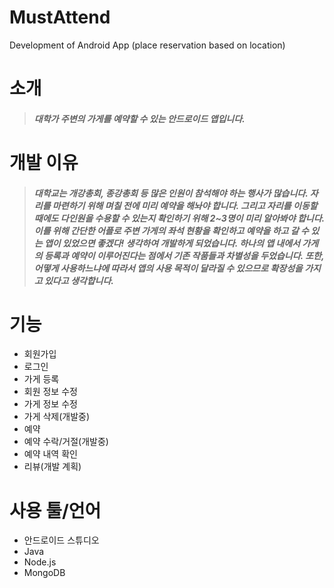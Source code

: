 # MustAttend
Development of Android App (place reservation based on location)

# 소개
> ##### 대학가 주변의 가게를 예약할 수 있는 안드로이드 앱입니다.

# 개발 이유
> ##### 대학교는 개강총회, 종강총회 등 많은 인원이 참석해야 하는 행사가 많습니다. 자리를 마련하기 위해 며칠 전에 미리 예약을 해놔야 합니다. 그리고 자리를 이동할 때에도 다인원을 수용할 수 있는지 확인하기 위해 2~3명이 미리 알아봐야 합니다. 이를 위해 간단한 어플로 주변 가게의 좌석 현황을 확인하고 예약을 하고 갈 수 있는 앱이 있었으면 좋겠다! 생각하여 개발하게 되었습니다. 하나의 앱 내에서 가게의 등록과 예약이 이루어진다는 점에서 기존 작품들과 차별성을 두었습니다. 또한, 어떻게 사용하느냐에 따라서 앱의 사용 목적이 달라질 수 있으므로 확장성을 가지고 있다고 생각합니다. 

# 기능
+ 회원가입 
+ 로그인
+ 가게 등록
+ 회원 정보 수정
+ 가게 정보 수정
+ 가게 삭제(개발중)
+ 예약
+ 예약 수락/거절(개발중)
+ 예약 내역 확인
+ 리뷰(개발 계획)

# 사용 툴/언어
+ 안드로이드 스튜디오
+ Java
+ Node.js
+ MongoDB
